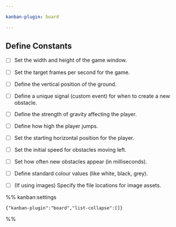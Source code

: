```yaml
---

kanban-plugin: board

---
```


## Define Constants

- [ ] Set the width and height of the game window.
- [ ] Set the target frames per second for the game.
- [ ] Define the vertical position of the ground.
- [ ] Define a unique signal (custom event) for when to create a new obstacle.
- [ ] Define the strength of gravity affecting the player.
- [ ] Define how high the player jumps.
- [ ] Set the starting horizontal position for the player.
- [ ] Set the initial speed for obstacles moving left.
- [ ] Set how often new obstacles appear (in milliseconds).
- [ ] Define standard colour values (like white, black, grey).
- [ ] (If using images) Specify the file locations for image assets.




%% kanban:settings
```
{"kanban-plugin":"board","list-collapse":[]}
```
%%